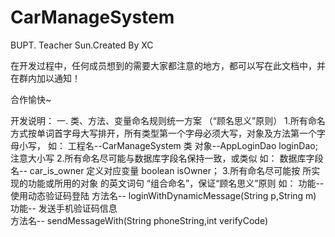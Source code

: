 # CarManageSystem
BUPT. Teacher Sun.Created By XC

在开发过程中，任何成员想到的需要大家都注意的地方，都可以写在此文档中，并在群内加以通知！

合作愉快~

开发说明：
一. 类、方法、变量命名规则统一方案  （“顾名思义”原则）
1.所有命名方式按单词首字母大写排开，所有类型第一个字母必须大写，对象及方法第一个字母小写，
	如： 工程名--CarManageSystem
	    类 对象--AppLoginDao loginDao;   注意大小写
2.所有命名尽可能与数据库字段名保持一致，或类似
	如： 数据库字段名-- car_is_owner   定义对应变量 boolean isOwner；
3.所有命名尽可能按 所实现的功能或所用的对象 的英文词句 “组合命名”，保证“顾名思义”原则
	如： 功能-- 使用动态验证码登陆
	    方法名-- loginWithDynamicMessage(String p,String m)
	    功能-- 发送手机验证码信息         
	    方法名-- sendMessageWith(String phoneString,int verifyCode)
